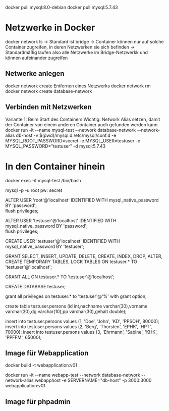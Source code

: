 docker pull mysql:8.0-debian
docker pull mysql:5.7.43

# Netzwerke in Docker
docker network ls
-> Standard ist bridge
-> Container können nur auf solche Container zugreifen, in deren Netzwerken sie sich befinden
-> Standardmäßig laufen also alle Netzwerke im Bridge-Netzwerkk und können aufeinander zugreifen

## Netwerke anlegen  
docker network create <network name>
Entfernen eines Netzwerks docker network rm <network name>
docker network create database-network

## Verbinden mit Netzwerken  
Variante 1: Beim Start des Containers
Wichtig: Network Alias setzen, damit der Container von einem anderen Container auch gefunden werden kann.
docker run -it --name mysql-test --network database-network  --network-alias db-host -v $(pwd)/mysql.d:/etc/mysql/conf.d -e MYSQL_ROOT_PASSWORD=secret -e MYSQL_USER=testuser -e MYSQL_PASSWORD="testuser" -d mysql:5.7.43  

# In den Container hinein  
docker exec -it mysql-test /bin/bash  

mysql -p -u root
pw: secret

ALTER USER 'root'@'localhost' IDENTIFIED WITH mysql_native_password BY 'password';  
flush privileges;  

ALTER USER 'testuser'@'localhost' IDENTIFIED WITH mysql_native_password BY 'password';  
flush privileges; 


CREATE USER 'testuser'@'localhost' IDENTIFIED WITH mysql_native_password BY 'testuser';

GRANT SELECT, INSERT, UPDATE, DELETE, CREATE, INDEX, DROP, ALTER, CREATE TEMPORARY TABLES, LOCK TABLES ON testuser.* TO 'testuser'@'localhost';

GRANT ALL ON testuser.* TO 'testuser'@'localhost';

CREATE DATABASE testuser;

grant all privileges on testuser.* to 'testuser'@'%' with grant option;

create table testuser.persons (id int,nachname varchar(30),vorname varchar(30),dg varchar(10),pp varchar(30),gehalt double);

insert into testuser.persons values (1, 'Doe', 'John', 'KD', 'PPSOH', 80000); 
insert into testuser.persons values (2, 'Berg', 'Thorsten', 'EPHK', 'HPT', 70000); 
insert into testuser.persons values (3, 'Ehrmann', 'Sabine', 'KHK', 'PPFFM', 65000); 


## Image für Webapplication  
docker build -t webapplication:v01 .  

docker run -it --name webapp-test --network database-network  --network-alias webapphost -e SERVERNAME="db-host" -p 3000:3000 webapplication:v01   


## Image für phpadmin
